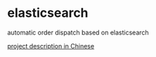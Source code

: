 # elasticsearch
automatic order dispatch based on elasticsearch

[project description in Chinese](http://htmlpreview.github.com/?https://github.com/natnij/elasticsearch/blob/master/es_blog.html)
